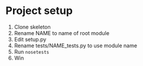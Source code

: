 Project setup
=============
1. Clone skeleton
2. Rename NAME to name of root module
3. Edit setup.py
4. Rename tests/NAME_tests.py to use module name
5. Run `nosetests`
6. Win
